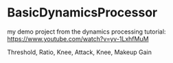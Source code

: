 # BasicDynamicsProcessor
my demo project from the dynamics processing tutorial: https://www.youtube.com/watch?v=yv-1LxhfMuM

Threshold, Ratio, Knee, Attack, Knee, Makeup Gain
